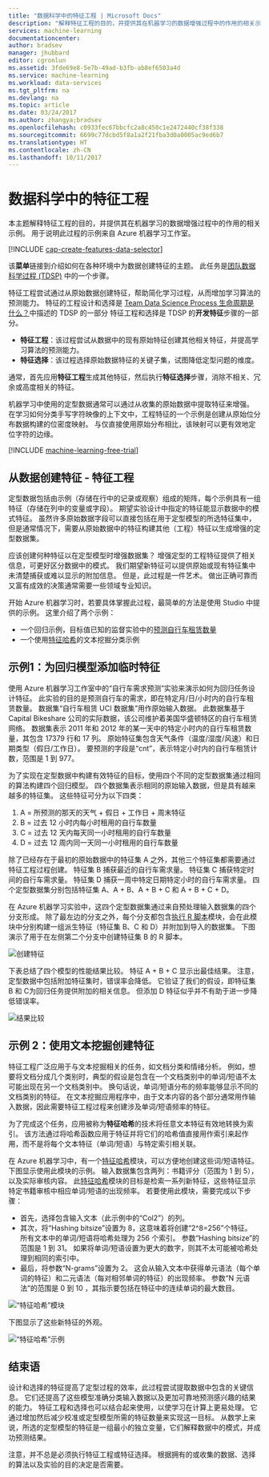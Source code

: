 ```yaml
---
title: "数据科学中的特征工程 | Microsoft Docs"
description: "解释特征工程的目的，并提供其在机器学习的数据增强过程中的作用的相关示例。"
services: machine-learning
documentationcenter: 
author: bradsev
manager: jhubbard
editor: cgronlun
ms.assetid: 3fde69e8-5e7b-49ad-b3fb-ab8ef6503a4d
ms.service: machine-learning
ms.workload: data-services
ms.tgt_pltfrm: na
ms.devlang: na
ms.topic: article
ms.date: 03/24/2017
ms.author: zhangya;bradsev
ms.openlocfilehash: c0933fec67bbcfc2a8c450c1e2472440cf38f338
ms.sourcegitcommit: 6699c77dcbd5f8a1a2f21fba3d0a0005ac9ed6b7
ms.translationtype: HT
ms.contentlocale: zh-CN
ms.lasthandoff: 10/11/2017
---
```

# <a name="feature-engineering-in-data-science"></a>数据科学中的特征工程
本主题解释特征工程的目的，并提供其在机器学习的数据增强过程中的作用的相关示例。 用于说明此过程的示例来自 Azure 机器学习工作室。 

[!INCLUDE [cap-create-features-data-selector](../../../includes/cap-create-features-selector.md)]

该**菜单**链接到介绍如何在各种环境中为数据创建特征的主题。 此任务是[团队数据科学过程 (TDSP)](https://azure.microsoft.com/documentation/learning-paths/cortana-analytics-process/) 中的一个步骤。

特征工程尝试通过从原始数据创建特征，帮助简化学习过程，从而增加学习算法的预测能力。 特征的工程设计和选择是 [Team Data Science Process 生命周期是什么？](overview.md)中描述的 TDSP 的一部分 特征工程和选择是 TDSP 的**开发特征**步骤的一部分。 

* **特征工程**：该过程尝试从数据中的现有原始特征创建其他相关特征，并提高学习算法的预测能力。
* **特征选择**：该过程选择原始数据特征的关键子集，试图降低定型问题的维度。

通常，首先应用**特征工程**生成其他特征，然后执行**特征选择**步骤，消除不相关、冗余或高度相关的特征。

机器学习中使用的定型数据通常可以通过从收集的原始数据中提取特征来增强。 在学习如何分类手写字符映像的上下文中，工程特征的一个示例是创建从原始位分布数据构建的位密度映射。 与仅直接使用原始分布相比，该映射可以更有效地定位字符的边缘。

[!INCLUDE [machine-learning-free-trial](../../../includes/machine-learning-free-trial.md)]

## <a name="creating-features-from-your-data---feature-engineering"></a>从数据创建特征 - 特征工程
定型数据包括由示例（存储在行中的记录或观察）组成的矩阵，每个示例具有一组特征（存储在列中的变量或字段）。 期望实验设计中指定的特征能显示数据中的模式特征。 虽然许多原始数据字段可以直接包括在用于定型模型的所选特征集中，但是通常情况下，需要从原始数据中的特征构建其他（工程）特征以生成增强的定型数据集。

应该创建何种特征以在定型模型时增强数据集？ 增强定型的工程特征提供了相关信息，可更好区分数据中的模式。 我们期望新特征可以提供原始或现有特征集中未清楚捕获或难以显示的附加信息。 但是，此过程是一件艺术。 做出正确可靠而又富有成效的决策通常需要一些领域专业知识。

开始 Azure 机器学习时，若要具体掌握此过程，最简单的方法是使用 Studio 中提供的示例。 这里介绍了两个示例：

* 一个回归示例，目标值已知的监督实验中的[预测自行车租赁数量](http://gallery.cortanaintelligence.com/Experiment/Regression-Demand-estimation-4)
* 一个使用[特征哈希](https://msdn.microsoft.com/library/azure/c9a82660-2d9c-411d-8122-4d9e0b3ce92a/)的文本挖掘分类示例

## <a name="example-1-adding-temporal-features-for-regression-model"></a>示例1：为回归模型添加临时特征
使用 Azure 机器学习工作室中的“自行车需求预测”实验来演示如何为回归任务设计特征。 此实验的目的是预测自行车的需求，即在特定月/日/小时内的自行车租赁数量。 数据集“自行车租赁 UCI 数据集”用作原始输入数据。 此数据集基于 Capital Bikeshare 公司的实际数据，该公司维护着美国华盛顿特区的自行车租赁网络。 数据集表示 2011 年和 2012 年的某一天中的特定小时内的自行车租赁数量，其包含 17379 行和 17 列。 原始特征集包含天气条件（温度/湿度/风速）和日期类型（假日/工作日）。 要预测的字段是“cnt”，表示特定小时内的自行车租赁计数，范围是 1 到 977。

为了实现在定型数据中构建有效特征的目标，使用四个不同的定型数据集通过相同的算法构建四个回归模型。 四个数据集表示相同的原始输入数据，但是具有越来越多的特征集。 这些特征可分为以下四类：

1. A = 所预测的那天的天气 + 假日 + 工作日 + 周末特征
2. B = 过去 12 小时内每小时租用的自行车数量
3. C = 过去 12 天内每天同一小时租用的自行车数量
4. D = 过去 12 周内同一天同一小时租用的自行车数量

除了已经存在于最初的原始数据中的特征集 A 之外，其他三个特征集都需要通过特征工程过程创建。 特征集 B 捕获最近的自行车需求量。 特征集 C 捕获特定时间的自行车需求量。 特征集 D 捕获一周中特定日期特定小时的自行车需求量。 四个定型数据集分别包括特征集 A、A + B、A + B + C 和 A + B + C + D。

在 Azure 机器学习实验中，这四个定型数据集通过来自预处理输入数据集的四个分支形成。 除了最左边的分支之外，每个分支都包含[执行 R 脚本](https://msdn.microsoft.com/library/azure/30806023-392b-42e0-94d6-6b775a6e0fd5/)模块，会在此模块中分别构建一组派生特征（特征集 B、C 和 D）并附加到导入的数据集。 下图演示了用于在左侧第二个分支中创建特征集 B 的 R 脚本。

![创建特征](./media/create-features/addFeature-Rscripts.png)

下表总结了四个模型的性能结果比较。 特征 A + B + C 显示出最佳结果。 注意，定型数据中包括附加特征集时，错误率会降低。 它验证了我们的假设，即特征集 B 和 C为回归任务提供附加的相关信息。 但添加 D 特征似乎并不有助于进一步降低错误率。

![结果比较](./media/create-features/result1.png)

## <a name="example2"></a> 示例 2：使用文本挖掘创建特征
特征工程广泛应用于与文本挖掘相关的任务，如文档分类和情绪分析。 例如，想要将文档分成几个类别时，典型的假设是包含在一个文档类别中的单词/短语不太可能出现在另一个文档类别中。 换句话说，单词/短语分布的频率能够显示不同的文档类别的特征。 在文本挖掘应用程序中，由于文本内容的各个部分通常用作输入数据，因此需要特征工程过程来创建涉及单词/短语频率的特征。

为了完成这个任务，应用被称为**特征哈希**的技术将任意文本特征有效地转换为索引。 该方法通过将哈希函数应用于特征并将它们的哈希值直接用作索引来起作用，而不是将每个文本特征（单词/短语）与特定索引相关联。

在 Azure 机器学习中，有一个[特征哈希](https://msdn.microsoft.com/library/azure/c9a82660-2d9c-411d-8122-4d9e0b3ce92a/)模块，可以方便地创建这些词/短语特征。 下图显示使用此模块的示例。 输入数据集包含两列：书籍评分（范围为 1 到 5），以及实际审核内容。 此[特征哈希](https://msdn.microsoft.com/library/azure/c9a82660-2d9c-411d-8122-4d9e0b3ce92a/)模块的目标是检索一系列新特征，这些特征显示特定书籍审核中相应单词/短语的出现频率。 若要使用此模块，需要完成以下步骤：

* 首先，选择包含输入文本（此示例中的“Col2”）的列。
* 其次，将“Hashing bitsize”设置为 8，这意味着将创建“2^8=256”个特征。 所有文本中的单词/短语将哈希处理为 256 个索引。 参数“Hashing bitsize”的范围是 1 到 31。 如果将单词/短语设置为更大的数字，则其不太可能被哈希处理到相同的索引中。
* 最后，将参数“N-grams”设置为 2。 这会从输入文本中获得单元语法（每个单词的特征）和二元语法（每对相邻单词的特征）的出现频率。 参数“N 元语法”的范围是 0 到 10 ，其指示要包括在特征中的连续单词的最大数目。  

![“特征哈希”模块](./media/create-features/feature-Hashing1.png)

下图显示了这些新特征的外观。

![“特征哈希”示例](./media/create-features/feature-Hashing2.png)

## <a name="conclusion"></a>结束语
设计和选择的特征提高了定型过程的效率，此过程尝试提取数据中包含的关键信息。 它们还提高了这些模型准确分类输入数据以及更加可靠地预测感兴趣的结果的能力。 特征工程和选择也可以结合起来使用，以使学习在计算上更易处理。 它通过增加然后减少校准或定型模型所需的特征数量来实现这一目标。 从数学上来说，所选的定型模型的特征是一组最小的独立变量，它们解释数据中的模式，并成功预测结果。

注意，并不总是必须执行特征工程或特征选择。 根据拥有的或收集的数据、选择的算法以及实验的目的决定是否需要。

